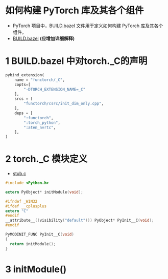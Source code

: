 # 如何构建 PyTorch 库及其各个组件
- PyTorch 项目中，BUILD.bazel 文件用于定义如何构建 PyTorch 库及其各个组件。
- [BUILD.bazel](https://github.com/pytorch/pytorch/blob/main/BUILD.bazel)
**(应增加详细解释)**

# 1 BUILD.bazel 中对torch._C的声明
```python
pybind_extension(
    name = "functorch/_C",
    copts=[
        "-DTORCH_EXTENSION_NAME=_C"
    ],
    srcs = [
        "functorch/csrc/init_dim_only.cpp",
    ],
    deps = [
        ":functorch",
        ":torch_python",
        ":aten_nvrtc",
    ],
)
```

# 2 torch._C 模块定义
- [stub.c](https://github.com/pytorch/pytorch/blob/main/torch/csrc/stub.c)

```c
#include <Python.h>

extern PyObject* initModule(void);

#ifndef _WIN32
#ifdef __cplusplus
extern "C"
#endif
__attribute__((visibility("default"))) PyObject* PyInit__C(void);
#endif

PyMODINIT_FUNC PyInit__C(void)
{
  return initModule();
}
```

# 3 initModule()

